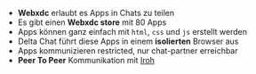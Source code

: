 - **Webxdc** erlaubt es Apps in Chats zu teilen
- Es gibt einen **Webxdc store** mit 80 Apps
- Apps können ganz einfach mit `html`, `css` und `js` erstellt werden
- Delta Chat führt diese Apps in einem **isolierten** Browser aus
- Apps kommunizieren restricted,  nur chat-partner erreichbar
- **Peer To Peer** Kommunikation mit [Iroh]()

